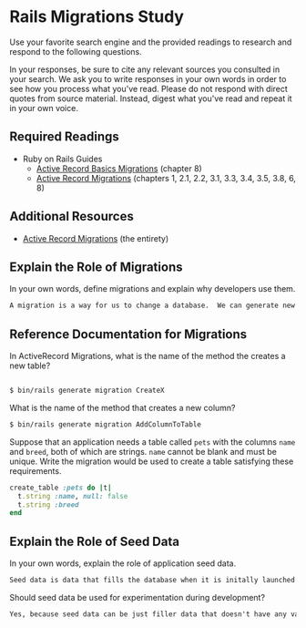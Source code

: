 # Rails Migrations Study

Use your favorite search engine and the provided readings to research and
respond to the following questions.

In your responses, be sure to cite any relevant sources you consulted in your
search. We ask you to write responses in your own words in order to see how you
process what you've read. Please do not respond with direct quotes from source
material. Instead, digest what you've read and repeat it in your own voice.

## Required Readings

-   Ruby on Rails Guides
    -   [Active Record Basics Migrations](http://guides.rubyonrails.org/active_record_basics.html#migrations)
        (chapter 8)
    -   [Active Record Migrations](http://guides.rubyonrails.org/active_record_migrations.html)
        (chapters 1, 2.1, 2.2, 3.1, 3.3, 3.4, 3.5, 3.8, 6, 8)

## Additional Resources
-   [Active Record Migrations](http://guides.rubyonrails.org/active_record_migrations.html)
    (the entirety)

## Explain the Role of Migrations

In your own words, define migrations and explain why developers use them.

```md
A migration is a way for us to change a database.  We can generate new tables or columns, and the history of these changes is stored.  To me it sounds similar to git commits, where you have a history of your changes and you can restore to a previous state if you need to.
```

## Reference Documentation for Migrations

In ActiveRecord Migrations, what is the name of the method the creates a new
table?

```md

$ bin/rails generate migration CreateX
```

What is the name of the method that creates a new column?

```md
$ bin/rails generate migration AddColumnToTable
```

Suppose that an application needs a table called `pets` with the columns `name`
and `breed`, both of which are strings. `name` cannot be blank and must be
unique. Write the migration would be used to create a table satisfying these
requirements.

```ruby
create_table :pets do |t|
  t.string :name, null: false
  t.string :breed
end
```

## Explain the Role of Seed Data

In your own words, explain the role of application seed data.

```md
Seed data is data that fills the database when it is initally launched
```

Should seed data be used for experimentation during development?

```md
Yes, because seed data can be just filler data that doesn't have any value except to demonstrate how the database works.  
```
